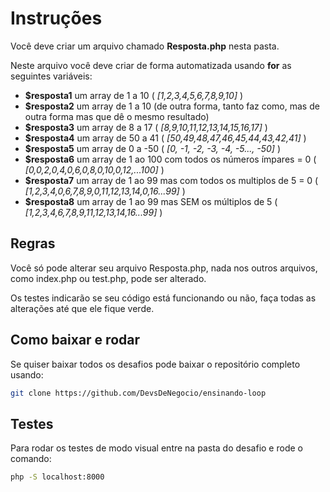# Instruções

Você deve criar um arquivo chamado **Resposta.php** nesta pasta.

Neste arquivo você deve criar de forma automatizada usando **for** as seguintes variáveis:
- **$resposta1** um array de 1 a 10 ( *[1,2,3,4,5,6,7,8,9,10]* )
- **$resposta2** um array de 1 a 10 (de outra forma, tanto faz como, mas de outra forma mas que dê o mesmo resultado)
- **$resposta3** um array de 8 a 17 ( *[8,9,10,11,12,13,14,15,16,17]* )
- **$resposta4** um array de 50 a 41 ( *[50,49,48,47,46,45,44,43,42,41]* )
- **$resposta5** um array de 0 a -50 ( *[0, -1, -2, -3, -4, -5..., -50]* )
- **$resposta6** um array de 1 ao 100 com todos os números ímpares = 0 ( *[0,0,2,0,4,0,6,0,8,0,10,0,12,...100]* )
- **$resposta7** um array de 1 ao 99 mas com todos os multiplos de 5 = 0 ( *[1,2,3,4,0,6,7,8,9,0,11,12,13,14,0,16...99]* )
- **$resposta8** um array de 1 ao 99 mas SEM os múltiplos de 5 ( *[1,2,3,4,6,7,8,9,11,12,13,14,16...99]* )

## Regras

Você só pode alterar seu arquivo Resposta.php, nada nos outros arquivos, como index.php ou test.php, pode ser alterado.

Os testes indicarão se seu código está funcionando ou não, faça todas as alterações até que ele fique verde.

## Como baixar e rodar

Se quiser baixar todos os desafios pode baixar o repositório completo usando:

```bash
git clone https://github.com/DevsDeNegocio/ensinando-loop
```


## Testes

Para rodar os testes de modo visual entre na pasta do desafio e rode o comando:
```bash
php -S localhost:8000
```